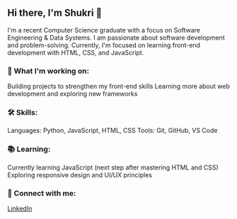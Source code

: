 ## Hi there, I'm Shukri 👋

I'm a recent Computer Science graduate with a focus on Software Engineering & Data Systems. I am passionate about software development and problem-solving. Currently, I'm focused on learning front-end development with HTML, CSS, and JavaScript.

### 🚀 What I'm working on:
Building projects to strengthen my front-end skills
Learning more about web development and exploring new frameworks

### 🛠️ Skills:
Languages: Python, JavaScript, HTML, CSS
Tools: Git, GitHub, VS Code

### 📚 Learning:
Currently learning JavaScript (next step after mastering HTML and CSS)
Exploring responsive design and UI/UX principles

### 🔗 Connect with me:

[LinkedIn](https://www.linkedin.com/in/shukri-isse/)

<!--[Github](https://github.com/shukri-isse) -->

<!--[Portfolio](https://github.com/shukri-isse) -->



<!--Personal Website/Portfolio -->

<!--
**shukri-isse/shukri-isse** is a ✨ _special_ ✨ repository because its `README.md` (this file) appears on your GitHub profile.

Here are some ideas to get you started:

- 🔭 I’m currently working on ...
- 🌱 I’m currently learning ...
- 👯 I’m looking to collaborate on ...
- 🤔 I’m looking for help with ...
- 💬 Ask me about ...
- 📫 How to reach me: ...
- 😄 Pronouns: ...
- ⚡ Fun fact: ...
-->
